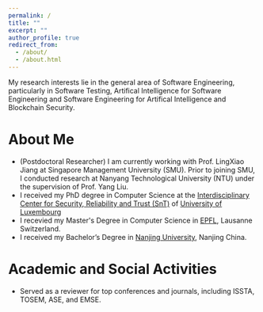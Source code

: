 ```yaml
---
permalink: /
title: ""
excerpt: ""
author_profile: true
redirect_from: 
  - /about/
  - /about.html
---
```

My research interests lie in the general area of Software Engineering, particularly in Software Testing, Artifical Intelligence for Software Engineering and Software Engineering for Artifical Intelligence and Blockchain Security.

# About Me
* (Postdoctoral Researcher) I am currently working with Prof. LingXiao Jiang at Singapore Management University (SMU). Prior to joining SMU, I conducted research at Nanyang Technological University (NTU) under the supervision of Prof. Yang Liu.
* I received my PhD degree in Computer Science at the [Interdisciplinary Center for Security, Reliability and Trust (SnT)](https://wwwfr.uni.lu/snt) of [University of Luxembourg](https://wwwfr.uni.lu)
* I recevied my Master's Degree in Computer Science in [EPFL](https://www.epfl.ch/en/), Lausanne Switzerland.
* I received my Bachelor’s Degree in [Nanjing University](https://www.nju.edu.cn/en), Nanjing China.

# Academic and Social Activities
* Served as a reviewer for top conferences and journals, including ISSTA, TOSEM, ASE, and EMSE.


